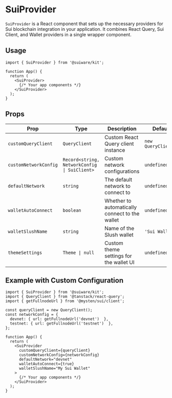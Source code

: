 # SuiProvider

`SuiProvider` is a React component that sets up the necessary providers for Sui blockchain integration in your application. It combines React Query, Sui Client, and Wallet providers in a single wrapper component.

## Usage

```tsx
import { SuiProvider } from '@suiware/kit';

function App() {
  return (
    <SuiProvider>
      {/* Your app components */}
    </SuiProvider>
  );
}
```

## Props

| Prop | Type | Description | Default |
|------|------|-------------|---------|
| `customQueryClient` | `QueryClient` | Custom React Query client instance | `new QueryClient()` |
| `customNetworkConfig` | `Record<string, NetworkConfig \| SuiClient>` | Custom network configurations | `undefined` |
| `defaultNetwork` | `string` | The default network to connect to | `undefined` |
| `walletAutoConnect` | `boolean` | Whether to automatically connect to the wallet | `undefined` |
| `walletSlushName` | `string` | Name of the Slush wallet | `'Sui Wallet'` |
| `themeSettings` | `Theme \| null` | Custom theme settings for the wallet UI | `undefined` |

## Example with Custom Configuration

```tsx
import { SuiProvider } from '@suiware/kit';
import { QueryClient } from '@tanstack/react-query';
import { getFullnodeUrl } from '@mysten/sui/client';

const queryClient = new QueryClient();
const networkConfig = {
  devnet: { url: getFullnodeUrl('devnet')  },
  testnet: { url: getFullnodeUrl('testnet')  },
};

function App() {
  return (
    <SuiProvider
      customQueryClient={queryClient}
      customNetworkConfig={networkConfig}
      defaultNetwork="devnet"
      walletAutoConnect={true}
      walletSlushName="My Sui Wallet"
    >
      {/* Your app components */}
    </SuiProvider>
  );
}
```
